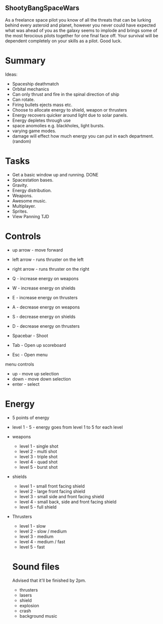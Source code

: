 ## ShootyBangSpaceWars

As a freelance space pilot you know of all the threats that can be lurking behind every asteroid and planet, however you never could have expected what was ahead of you as the galaxy seems to implode and brings some of the most ferocious pilots together for one final face off. Your survival will be dependent completely on your skills as a pilot. Good luck.

# Summary

Ideas:
- Spaceship deathmatch
- Orbital mechanics
- Can only thrust and fire in the spinal direction of ship
- Can rotate.
- Firing bullets ejects mass etc.
- Choose to allocate energy to shield, weapon or thrusters
- Energy recovers quicker around light due to solar panels.
- Energy depletes through use
- space anomolies e.g. blackholes, light bursts.
- varying game modes.
- damage will effect how much energy you can put in each department. (random)

# Tasks
- Get a basic window up and running. DONE
- Spacestation bases.
- Gravity.
- Energy distribution.
- Weapons.
- Awesome music.
- Multiplayer.
- Sprites.
- View Panning TJD

# Controls
- up arrow - move forward
- left arrow - runs thruster on the left
- right arrow - runs thruster on the right

- Q - increase energy on weapons
- W - increase energy on shields
- E - increase energy on thrusters
- A - decrease energy on weapons
- S - decrease energy on shields
- D - decrease energy on thrusters

- Spacebar - Shoot
- Tab - Open up scoreboard
- Esc - Open menu

menu controls
- up - move up selection
- down - move down selection
- enter - select

# Energy
- 5 points of energy
- level 1 - 5 - energy goes from level 1 to 5 for each level

- weapons
  - level 1 - single shot
  - level 2 - multi shot
  - level 3 - triple shot
  - level 4 - quad shot
  - level 5 - burst shot
- shields
  - level 1 - small front facing shield
  - level 2 - large front facing shield
  - level 3 - small side and front facing shield
  - level 4 - small back, side and front facing shield
  - level 5 - full shield
- Thrusters
  - level 1 - slow
  - level 2 - slow / medium
  - level 3 - medium
  - level 4 - medium / fast
  - level 5 - fast
  
  # Sound files
  Advised that it'll be finished by 2pm. 
  - thrusters
  - lasers
  - shield
  - explosion
  - crash
  - background music
